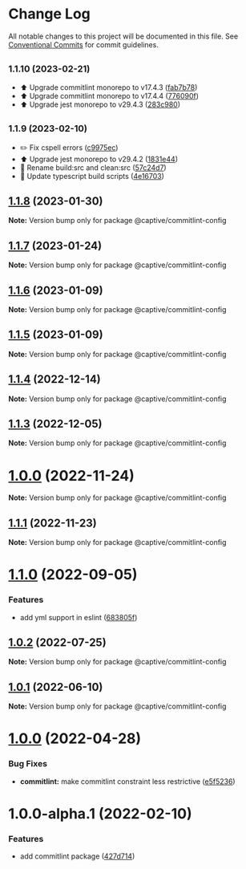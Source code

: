 # Change Log

All notable changes to this project will be documented in this file.
See [Conventional Commits](https://conventionalcommits.org) for commit guidelines.

## <small>1.1.10 (2023-02-21)</small>

- ⬆️ Upgrade commitlint monorepo to v17.4.3 ([fab7b78](https://github.com/Captive-Studio/es-project-config/commit/fab7b78))
- ⬆️ Upgrade commitlint monorepo to v17.4.4 ([776090f](https://github.com/Captive-Studio/es-project-config/commit/776090f))
- ⬆️ Upgrade jest monorepo to v29.4.3 ([283c980](https://github.com/Captive-Studio/es-project-config/commit/283c980))

## <small>1.1.9 (2023-02-10)</small>

- ✏️ Fix cspell errors ([c9975ec](https://github.com/Captive-Studio/es-project-config/commit/c9975ec))
- ⬆️ Upgrade jest monorepo to v29.4.2 ([1831e44](https://github.com/Captive-Studio/es-project-config/commit/1831e44))
- 👷 Rename build:src and clean:src ([57c24d7](https://github.com/Captive-Studio/es-project-config/commit/57c24d7))
- 🔨 Update typescript build scripts ([4e16703](https://github.com/Captive-Studio/es-project-config/commit/4e16703))

## [1.1.8](https://github.com/Captive-Studio/es-project-config/compare/@captive/commitlint-config@1.1.7...@captive/commitlint-config@1.1.8) (2023-01-30)

**Note:** Version bump only for package @captive/commitlint-config

## [1.1.7](https://github.com/Captive-Studio/es-project-config/compare/@captive/commitlint-config@1.1.6...@captive/commitlint-config@1.1.7) (2023-01-24)

**Note:** Version bump only for package @captive/commitlint-config

## [1.1.6](https://github.com/Captive-Studio/es-project-config/compare/@captive/commitlint-config@1.1.5...@captive/commitlint-config@1.1.6) (2023-01-09)

**Note:** Version bump only for package @captive/commitlint-config

## [1.1.5](https://github.com/Captive-Studio/es-project-config/compare/@captive/commitlint-config@1.1.4...@captive/commitlint-config@1.1.5) (2023-01-09)

**Note:** Version bump only for package @captive/commitlint-config

## [1.1.4](https://github.com/Captive-Studio/es-project-config/compare/@captive/commitlint-config@1.1.3...@captive/commitlint-config@1.1.4) (2022-12-14)

**Note:** Version bump only for package @captive/commitlint-config

## [1.1.3](https://github.com/Captive-Studio/es-project-config/compare/@captive/commitlint-config@1.1.1...@captive/commitlint-config@1.1.3) (2022-12-05)

**Note:** Version bump only for package @captive/commitlint-config

# [1.0.0](https://github.com/Captive-Studio/es-project-config/compare/@captive/commitlint-config@1.1.1...@captive/commitlint-config@1.0.0) (2022-11-24)

**Note:** Version bump only for package @captive/commitlint-config

## [1.1.1](https://github.com/Captive-Studio/es-project-config/compare/@captive/commitlint-config@1.1.0...@captive/commitlint-config@1.1.1) (2022-11-23)

**Note:** Version bump only for package @captive/commitlint-config

# [1.1.0](https://github.com/Captive-Studio/es-project-config/compare/@captive/commitlint-config@1.0.2...@captive/commitlint-config@1.1.0) (2022-09-05)

### Features

- add yml support in eslint ([683805f](https://github.com/Captive-Studio/es-project-config/commit/683805ff265c2b54a711e339375608ad3677a937))

## [1.0.2](https://github.com/Captive-Studio/es-project-config/compare/@captive/commitlint-config@1.0.1...@captive/commitlint-config@1.0.2) (2022-07-25)

**Note:** Version bump only for package @captive/commitlint-config

## [1.0.1](https://github.com/Captive-Studio/es-project-config/compare/@captive/commitlint-config@1.0.0...@captive/commitlint-config@1.0.1) (2022-06-10)

**Note:** Version bump only for package @captive/commitlint-config

# [1.0.0](https://github.com/Captive-Studio/es-project-config/compare/@captive/commitlint-config@1.0.0-alpha.1...@captive/commitlint-config@1.0.0) (2022-04-28)

### Bug Fixes

- **commitlint:** make commitlint constraint less restrictive ([e5f5236](https://github.com/Captive-Studio/es-project-config/commit/e5f523651b28296b51e916d1e92e4aebc52c86e0))

# 1.0.0-alpha.1 (2022-02-10)

### Features

- add commitlint package ([427d714](https://github.com/Captive-Studio/es-project-config/commit/427d71474ebc2b9bd8b2bc64b7c3b0aa2a6542f8))
